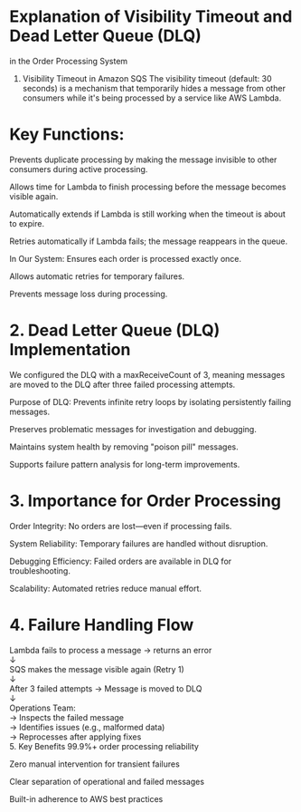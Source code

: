 # Explanation of Visibility Timeout and Dead Letter Queue (DLQ)
in the Order Processing System
1. Visibility Timeout in Amazon SQS
The visibility timeout (default: 30 seconds) is a mechanism that temporarily hides a message from other consumers while it's being processed by a service like AWS Lambda.

# Key Functions:
Prevents duplicate processing by making the message invisible to other consumers during active processing.

Allows time for Lambda to finish processing before the message becomes visible again.

Automatically extends if Lambda is still working when the timeout is about to expire.

Retries automatically if Lambda fails; the message reappears in the queue.

In Our System:
Ensures each order is processed exactly once.

Allows automatic retries for temporary failures.

Prevents message loss during processing.

# 2. Dead Letter Queue (DLQ) Implementation
We configured the DLQ with a maxReceiveCount of 3, meaning messages are moved to the DLQ after three failed processing attempts.

Purpose of DLQ:
Prevents infinite retry loops by isolating persistently failing messages.

Preserves problematic messages for investigation and debugging.

Maintains system health by removing "poison pill" messages.

Supports failure pattern analysis for long-term improvements.

# 3. Importance for Order Processing
Order Integrity: No orders are lost—even if processing fails.

System Reliability: Temporary failures are handled without disruption.

Debugging Efficiency: Failed orders are available in DLQ for troubleshooting.

Scalability: Automated retries reduce manual effort.

# 4. Failure Handling Flow
Lambda fails to process a message → returns an error  
↓  
SQS makes the message visible again (Retry 1)  
↓  
After 3 failed attempts → Message is moved to DLQ  
↓  
Operations Team:  
→ Inspects the failed message  
→ Identifies issues (e.g., malformed data)  
→ Reprocesses after applying fixes  
5. Key Benefits
99.9%+ order processing reliability

Zero manual intervention for transient failures

Clear separation of operational and failed messages

Built-in adherence to AWS best practices
